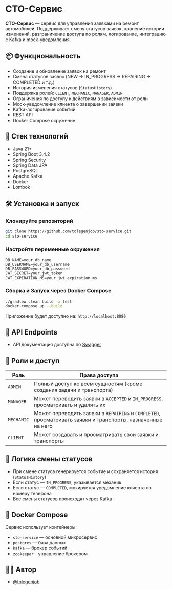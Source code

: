 # СТО-Сервис

**СТО-Сервис** — сервис для управления заявками на ремонт автомобилей. Поддерживает смену статусов заявок, хранение истории изменений, разграничение доступа по ролям, логирование, интеграцию с Kafka и mock-уведомления.

## 📦 Функциональность

- Создание и обновление заявок на ремонт
- Смена статусов заявок (NEW → IN_PROGRESS → REPAIRING → COMPLETED и т.д.)
- История изменения статусов (`StatusHistory`)
- Поддержка ролей: `CLIENT`, `MECHANIC`, `MANAGER`, `ADMIN`
- Ограничения по доступу к действиям в зависимости от роли
- Mock-уведомление клиента о завершении заявки
- Kafka-логирование событий
- REST API
- Docker Compose окружение

## 🚀 Стек технологий

- Java 21+
- Spring Boot 3.4.2
- Spring Security
- Spring Data JPA
- PostgreSQL
- Apache Kafka
- Docker
- Lombok

## 🛠️ Установка и запуск

### Клонируйте репозиторий

```bash
git clone https://github.com/tolegenjob/sto-service.git
cd sto-service
```

### Настройте переменные окружения


```env
DB_NAME=your_db_name
DB_USERNAME=your_db_username
DB_PASSWORD=your_db_password
JWT_SECRET=your_jwt_token
JWT_EXPIRATION_MS=your_jwt_expiration_ms
```

### Сборка и Запуск через Docker Compose

```bash
./gradlew clean build -x test
docker-compose up --build
```

Приложение будет доступно на: `http://localhost:8080`

## 📌 API Endpoints

- API документация доступна по [Swagger](http://localhost:8080/swagger-ui.html)


## 🔐 Роли и доступ

| Роль     | Права доступа                                              |
|----------|------------------------------------------------------------|
| `ADMIN`  | Полный доступ ко всем сущностям (кроме создания задачи и транспорта)|
| `MANAGER`| Может переводить заявки в `ACCEPTED` и `IN_PROGRESS`, просматривать и удалять их       |
| `MECHANIC`| Может переводить заявки в `REPAIRING` и `COMPLETED`, просматривать заявки и транспорты, назначенные на него       |
| `CLIENT` | Может создавать и просматривать свои заявки и транспорты   |

## 📒 Логика смены статусов

- При смене статуса генерируется событие и сохраняется история (`StatusHistory`)
- Если статус — `IN_PROGRESS`, указывается механик
- Если статус — `COMPLETED`, мокируется уведомление клиента по номеру телефона
- Все смены статусов происходят через Kafka

## 🐳 Docker Compose

Сервис использует контейнеры:
- `sto-service` — основной микросервис
- `postgres` — база данных
- `kafka` — брокер событий
- `zookeeper` - управление брокером

## 👨‍💻 Автор

- [@tolegenjob](https://github.com/tolegenjob)

